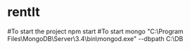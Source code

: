 # rentIt
#To start the project
npm start
#To start mongo
"C:\Program Files\MongoDB\Server\3.4\bin\mongod.exe" --dbpath C:\DB